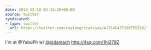 ```yaml
---
date: 2013-12-18 03:15:20+00:00
source: twitter
syndicated:
- type: twitter
  url: https://twitter.com/roytang/statuses/413145427190755328/
---
```


I'm at @YabuPh w/ [@jodamach](https://twitter.com/jodamach/) http://4sq.com/1hj279Z